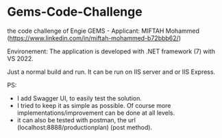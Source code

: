 # Gems-Code-Challenge
the code challenge of Engie GEMS - Applicant: MIFTAH Mohammed (https://www.linkedin.com/in/miftah-mohammed-b72bbb62/)

Environement:
The application is developed with .NET framework (7) with VS 2022.

Just a normal build and run. It can be run on IIS server and or IIS Express.

PS: 
- I add Swagger UI, to easily test the solution.
- I tried to keep it as simple as possible. Of course more implementations/improvement can be done at all levels.
- it can also be tested with postman, the url (localhost:8888/productionplan) (post method).


